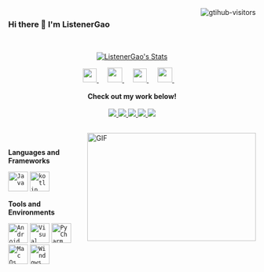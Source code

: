 <a href="https://listenergao.github.io">
    <img align="right" src="https://komarev.com/ghpvc/?username=ListenerGao&label=Visitors&color=red&style=flat&logo=github" alt="gtihub-visitors" />
</a>

### Hi there 👋  I'm ListenerGao


<br>

<p align="center">
  <a href="https://github.com/ListenerGao" class="rich-diff-level-one">
    <img src="https://github-readme-stats.vercel.app/api?username=ListenerGao&title_color=333&text_color=777" alt="ListenerGao's Stats" >
    <!-- &hide=issues
    <img src="https://github-readme-stats.vercel.app/api?username=LitenerGao&hide=issues&title_color=333&text_color=777" alt="ListenerGao's Stats" >
    -->
  </a>
</p>

<p align="center">
  <a href= "https://github.com/ListenerGao/listenergao.github.io/blob/main/img/wechat.png" target="_blank" alt="WeChat" title="WeChat">
    <img src="https://img.icons8.com/ios-filled/50/000000/weixing.png" width="28px"/>
  </a>
  &emsp;
  <a href="https://blog.csdn.net/listeners_Gao" target="_blank" alt="CSDN" title="CSDN">
    <img src="https://img.icons8.com/material/48/000000/csdn.png" width="30px"/>
  </a>
  &emsp;
  <a href="https://www.zhihu.com/people/listenergao" target="_blank" alt="Zhihu" title="Zhihu">
    <img src="https://img.icons8.com/material-two-tone/50/000000/zhihu.png" width="28px"/>
  </a>
  &emsp;
  <a href="https://space.bilibili.com/40602004" target="_blank" alt="Bilibili" title="Bilibili">
    <img src="https://user-images.githubusercontent.com/29084184/166415345-91925d37-c66f-448f-8d75-c8355fe0b692.png" width="30px"/>
  </a>
  &emsp;
  <!--
  <a href= "" target="_blank" alt="Instagram" title="Instagram">
    <img src="https://img.icons8.com/ios-glyphs/256/000000/instagram-new.svg" width="28px"/>
  </a>
  &emsp;
  
  <a href="" target="_blank" alt="YouTube" title="YouTube">
    <img src="https://img.icons8.com/ios-filled/50/000000/youtube-play.png" width="30px"/>
  </a>
  &emsp;
  <a href="" target="_blank" alt="LinkedIn" title="LinkedIn">
    <img src="https://img.icons8.com/ios-filled/256/000000/linkedin.svg" width="26px"/>
  </a>
  &emsp;
  -->
  <br><br>
  <strong>Check out my work below!</strong>
  <br><br>
  <!--参考 https://github.com/STRRL/serverless-github-badges -->
  <a href="https://github.com/ListenerGao">
    <img src="https://badges.strrl.dev/visits/ListenerGao/ListenerGao?style=flat-square&color=black&logo=github">
  </a>
  <a href="https://github.com/ListenerGao">
    <img src="https://badges.strrl.dev/years/ListenerGao?style=flat-square&color=black&logo=github">
  </a>
  <a href="https://github.com/ListenerGao?tab=repositories">
    <img src="https://badges.strrl.dev/repos/ListenerGao?style=flat-square&color=black&logo=github">
  </a>
  <a href="https://gist.github.com/ListenerGao">
    <img src="https://badges.strrl.dev/gists/ListenerGao?style=flat-square&color=black&logo=github">
  </a>
  <a href="https://github.com/ListenerGao">
    <img src="https://badges.strrl.dev/commits/monthly/ListenerGao?style=flat-square&color=black&logo=github">
  </a>
</p>

<h2></h2>

<img align="right" alt="GIF" src="https://s2.loli.net/2023/04/20/L9yHBFEm8GODNwI.gif" width="343" height="220" title="Do what you like, and do it best!"> &nbsp;&nbsp;&nbsp;&nbsp;

<!-- stackoverflow profile
<a href="">
<img align="right" alt="Profile of ListenerGao on StackOverflow" src="https://stackoverflow.com/users/flair/8317261.png">
</a>-->
 
**Languages and Frameworks**

<code><img height="40" src="https://s2.loli.net/2023/04/21/gOyh7jR1DNF5384.png" alt="Java" title="Java"></code>
<code><img height="40" src="https://s2.loli.net/2023/04/21/BUfRJxOoMXzYQZN.png" alt="kotlin" title="Kotlin"></code>

**Tools and Environments**

<code><img height="40" src="https://s2.loli.net/2023/04/20/swi916WFLJcmyMT.png" alt="Android Studio" title="Android Studio"></code>
<code><img height="40" src="https://s2.loli.net/2023/04/20/K9kULu1Xv2zHDOC.png" alt="Visual Studio Code" title="Visual Studio Code"></code>
<code><img height="40" src="https://s2.loli.net/2023/04/20/noEtv7z92yqklP4.png" alt="PyCharm" title="PyCharm"></code>
<code><img height="40" src="https://s2.loli.net/2023/04/20/t8UDE21g9kSvWTK.png" alt="Mac Os" title="Mac Os"></code>
<code><img height="40" src="https://s2.loli.net/2023/04/20/d6zQgmwjfxlJCDn.png" alt="Windows" title="Windows"></code>

<br>

<!--
**ListenerGao/ListenerGao** is a ✨ _special_ ✨ repository because its `README.md` (this file) appears on your GitHub profile.

Here are some ideas to get you started:

- 🔭 I’m currently working on ...
- 🌱 I’m currently learning ...
- 👯 I’m looking to collaborate on ...
- 🤔 I’m looking for help with ...
- 💬 Ask me about ...
- 📫 How to reach me: ...
- 😄 Pronouns: ...
- ⚡ Fun fact: ...
-->
